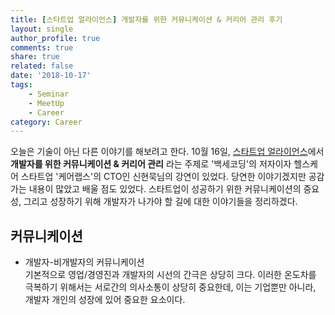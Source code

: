 ```yaml
---
title: [스타트업 얼라이언스] 개발자를 위한 커뮤니케이션 & 커리어 관리 후기
layout: single
author_profile: true
comments: true
share: true
related: false
date: '2018-10-17'
tags:
    - Seminar
    - MeetUp
    - Career
category: Career
---
```


오늘은 기술이 아닌 다른 이야기를 해보려고 한다. 10월 16일, [스타트업 얼라이언스](https://www.facebook.com/startupallkorea/)에서 **개발자를 위한 커뮤니케이션 & 커리어 관리** 라는 주제로 '백세코딩'의 저자이자 헬스케어 스타트업 '케어랩스'의 CTO인 신현묵님의 강연이 있었다. 당연한 이야기겠지만 공감가는 내용이 많았고 배울 점도 있었다. 스타트업이 성공하기 위한 커뮤니케이션의 중요성, 그리고 성장하기 위해 개발자가 나가야 할 길에 대한 이야기들을 정리하겠다.

## 커뮤니케이션
* 개발자-비개발자의 커뮤니케이션  
기본적으로 영업/경영진과 개발자의 시선의 간극은 상당히 크다. 이러한 온도차를 극복하기 위해서는 서로간의 의사소통이 상당히 중요한데, 이는 기업뿐만 아니라, 개발자 개인의 성장에 있어 중요한 요소이다. 
